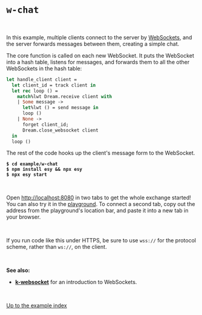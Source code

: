# `w-chat`

<br>

In this example, multiple clients connect to the server by
[WebSockets](https://aantron.github.io/dream/#websockets), and the server
forwards messages between them, creating a simple chat.

The core function is called on each new WebSocket. It puts the WebSocket into a
hash table, listens for messages, and forwards them to all the other WebSockets
in the hash table:

```ocaml
let handle_client client =
  let client_id = track client in
  let rec loop () =
    match%lwt Dream.receive client with
    | Some message ->
      let%lwt () = send message in
      loop ()
    | None ->
      forget client_id;
      Dream.close_websocket client
  in
  loop ()
```

The rest of the code hooks up the client's message form to the WebSocket.

<pre><code><b>$ cd example/w-chat</b>
<b>$ npm install esy && npx esy</b>
<b>$ npx esy start</b></code></pre>

<br>

Open [http://localhost:8080](http://localhost:8080) in two tabs to get the
whole exchange started! You can also try it in the
[playground](http://dream.as/w-chat). To connect a second tab, copy out the
address from the playground's location bar, and paste it into a new tab in your
browser.

<br>

If you run code like this under HTTPS, be sure to use `wss://` for the protocol
scheme, rather than `ws://`, on the client.

<br>

**See also:**

- [**k-websocket**](../k-websocket#files) for an introduction to WebSockets.

<br>

[Up to the example index](../#examples)

